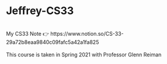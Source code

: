 # Jeffrey-CS33
</br>
My CS33 Note 👉 https://www.notion.so/CS-33-29a72b8eaa9840c09fafc5a42a1fa825
</br>
</br>
This course is taken in Spring 2021 with Professor Glenn Reiman
